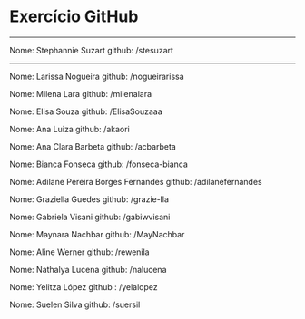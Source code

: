 # Exercício GitHub
-----
Nome: Stephannie Suzart
github: /stesuzart

-----
Nome: Larissa Nogueira
github: /nogueirarissa

Nome: Milena Lara
github: /milenalara

Nome: Elisa Souza
github: /ElisaSouzaaa

Nome: Ana Luiza
github: /akaori

Nome: Ana Clara Barbeta
github: /acbarbeta

Nome: Bianca Fonseca
github: /fonseca-bianca

Nome: Adilane Pereira Borges Fernandes
github: /adilanefernandes

Nome: Graziella Guedes
github: /grazie-lla


Nome: Gabriela Visani
github: /gabiwvisani

Nome: Maynara Nachbar
github: /MayNachbar

Nome: Aline Werner
github: /rewenila

Nome: Nathalya Lucena
github: /nalucena

Nome: Yelitza López
github : /yelalopez

Nome: Suelen Silva
github: /suersil


